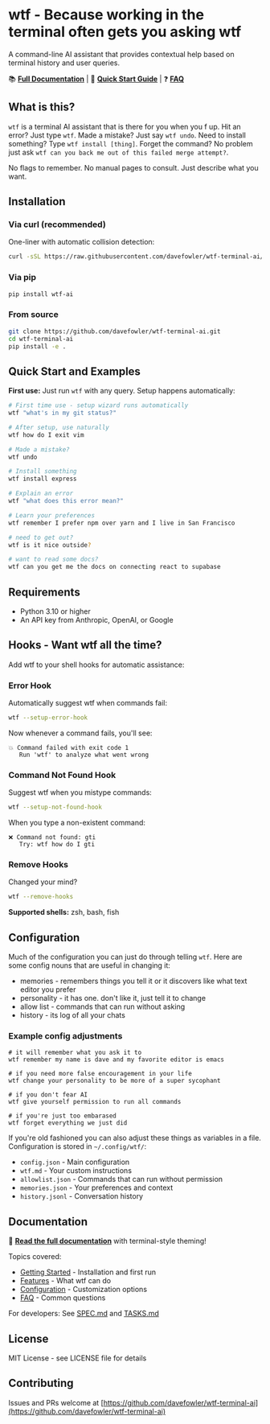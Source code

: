 # wtf - Because working in the terminal often gets you asking wtf

A command-line AI assistant that provides contextual help based on terminal history and user queries.

📚 **[Full Documentation](https://davefowler.github.io/wtf-terminal-ai/)** | 🚀 **[Quick Start Guide](https://davefowler.github.io/wtf-terminal-ai/getting-started/)** | ❓ **[FAQ](https://davefowler.github.io/wtf-terminal-ai/faq/)**

## What is this?

`wtf` is a terminal AI assistant that is there for you when you f up. Hit an error?  Just type `wtf`.  Made a mistake? Just say `wtf undo`.  Need to install something? Type `wtf install [thing]`.  Forget the command?  No problem just ask `wtf can you back me out of this failed merge attempt?`.

No flags to remember. No manual pages to consult. Just describe what you want.

## Installation

### Via curl (recommended)

One-liner with automatic collision detection:

```bash
curl -sSL https://raw.githubusercontent.com/davefowler/wtf-terminal-ai/main/install.sh | bash
```

### Via pip

```bash
pip install wtf-ai
```

### From source

```bash
git clone https://github.com/davefowler/wtf-terminal-ai.git
cd wtf-terminal-ai
pip install -e .
```

## Quick Start and Examples

**First use:** Just run `wtf` with any query. Setup happens automatically:

```bash
# First time use - setup wizard runs automatically
wtf "what's in my git status?"

# After setup, use naturally
wtf how do I exit vim

# Made a mistake?
wtf undo

# Install something
wtf install express

# Explain an error
wtf "what does this error mean?"

# Learn your preferences
wtf remember I prefer npm over yarn and I live in San Francisco

# need to get out?
wtf is it nice outside?

# want to read some docs?
wtf can you get me the docs on connecting react to supabase
```

## Requirements

- Python 3.10 or higher
- An API key from Anthropic, OpenAI, or Google

## Hooks - Want wtf all the time?

Add wtf to your shell hooks for automatic assistance:

### Error Hook
Automatically suggest wtf when commands fail:
```bash
wtf --setup-error-hook
```

Now whenever a command fails, you'll see:
```
💥 Command failed with exit code 1
   Run 'wtf' to analyze what went wrong
```

### Command Not Found Hook
Suggest wtf when you mistype commands:
```bash
wtf --setup-not-found-hook
```

When you type a non-existent command:
```
❌ Command not found: gti
   Try: wtf how do I gti
```

### Remove Hooks
Changed your mind?
```bash
wtf --remove-hooks
```

**Supported shells:** zsh, bash, fish

## Configuration

Much of the configuration you can just do through telling `wtf`.  Here are some config nouns that are useful in changing it:

 - memories - remembers things you tell it or it discovers like what text editor you prefer
 - personality - it has one.  don't like it, just tell it to change
 - allow list - commands that can run without asking
 - history - its log of all your chats

### Example config adjustments

```
# it will remember what you ask it to
wtf remember my name is dave and my favorite editor is emacs

# if you need more false encouragement in your life
wtf change your personality to be more of a super sycophant

# if you don't fear AI
wtf give yourself permission to run all commands

# if you're just too embarased
wtf forget everything we just did

```


If you're old fashioned you can also adjust these things as variables in a file. Configuration is stored in `~/.config/wtf/`:
- `config.json` - Main configuration
- `wtf.md` - Your custom instructions
- `allowlist.json` - Commands that can run without permission
- `memories.json` - Your preferences and context
- `history.jsonl` - Conversation history

## Documentation

📖 **[Read the full documentation](https://davefowler.github.io/wtf-terminal-ai/)** with terminal-style theming!

Topics covered:
- [Getting Started](https://davefowler.github.io/wtf-terminal-ai/getting-started/) - Installation and first run
- [Features](https://davefowler.github.io/wtf-terminal-ai/quick-tour/) - What wtf can do
- [Configuration](https://davefowler.github.io/wtf-terminal-ai/faq/) - Customization options
- [FAQ](https://davefowler.github.io/wtf-terminal-ai/faq/) - Common questions

For developers: See [SPEC.md](SPEC.md) and [TASKS.md](./instructions_from_the_creator/TASKS.md)

## License

MIT License - see LICENSE file for details

## Contributing

Issues and PRs welcome at [https://github.com/davefowler/wtf-terminal-ai](https://github.com/davefowler/wtf-terminal-ai)
